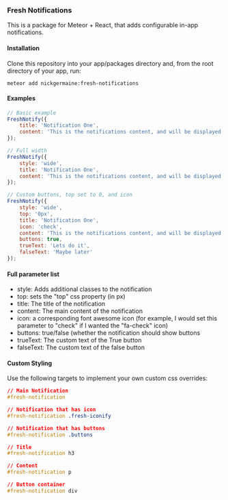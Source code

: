 ### Fresh Notifications

This is a package for Meteor + React, that adds configurable in-app notifications.

#### Installation

Clone this repository into your app/packages directory and, from the root directory of your app, run:

```
meteor add nickgermaine:fresh-notifications
```

#### Examples

```js
// Basic example
FreshNotify({
	title: 'Notification One',
	content: 'This is the notifications content, and will be displayed in the main area'
});

// Full width
FreshNotify({
	style: 'wide',
	title: 'Notification One',
	content: 'This is the notifications content, and will be displayed in the main area'
});

// Custom buttons, top set to 0, and icon
FreshNotify({
	style: 'wide',
	top: '0px',
	title: 'Notification One',
	icon: 'check',
	content: 'This is the notifications content, and will be displayed in the main area',
	buttons: true,
	trueText: 'Lets do it',
	falseText: 'Maybe later'
});
```

#### Full parameter list
- style: Adds additional classes to the notification
- top: sets the "top" css property (in px)
- title: The title of the notification
- content: The main content of the notification
- icon: a corresponding font awesome icon (for example, I would set this parameter to "check" if I wanted the "fa-check" icon)
- buttons: true/false (whether the notification should show buttons
- trueText: The custom text of the True button
- falseText: The custom text of the false button

#### Custom Styling
Use the following targets to implement your own custom css overrides:

```css
// Main Notification
#fresh-notification 

// Notification that has icon
#fresh-notification .fresh-iconify

// Notification that has buttons
#fresh-notification .buttons

// Title
#fresh-notification h3

// Content 
#fresh-notification p

// Button container
#fresh-notification div
```

